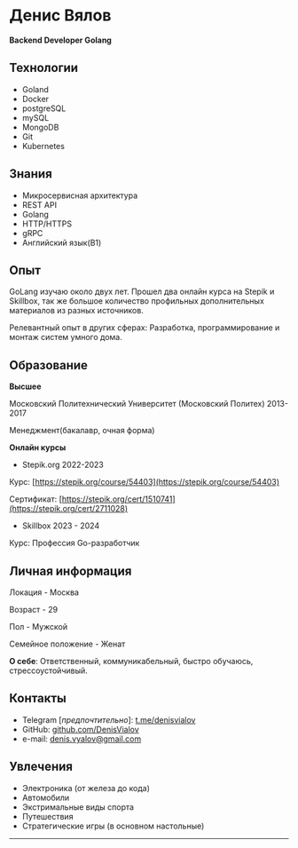 # Денис Вялов

**Backend Developer Golang**

## Технологии
* Goland
* Docker
* postgreSQL
* mySQL
* MongoDB
* Git
* Kubernetes


## Знания
* Микросервисная архитектура
* REST API 
* Golang
* HTTP/HTTPS
* gRPC
* Английский язык(B1)

## Опыт

GoLang изучаю около двух лет. Прошел два онлайн курса на Stepik и Skillbox, так же большое количество профильных дополнительных материалов из разных источников.

Релевантный опыт в других сферах:
Разработка, программирование и монтаж систем умного дома.

## Образование

**Высшее**

Московский Политехнический Университет (Московский Политех) 2013-2017

Менеджмент(бакалавр, очная форма)

**Онлайн курсы**

* Stepik.org 2022-2023

Курс: [https://stepik.org/course/54403](https://stepik.org/course/54403) 

Сертификат: [https://stepik.org/cert/1510741](https://stepik.org/cert/2711028)

* Skillbox 2023 - 2024

Курс: Профессия Go-разработчик

## Личная информация

Локация - Москва

Возраст - 29

Пол - Мужской

Семейное положение - Женат

**О себе**:
Ответственный, коммуникабельный, быстро обучаюсь, стрессоустойчивый.

## Контакты

* Telegram [_предпочтительно_]: [t.me/denisvialov](https://t.me/denisvialov)
* GitHub: [github.com/DenisVialov](https://github.com/DenisVialov)
* e-mail: [denis.vyalov@gmail.com](mailto:denis.vyalov@gmail.com)

## Увлечения

* Электроника (от железа до кода)
* Автомобили
* Экстримальные виды спорта
* Путешествия
* Стратегические игры (в основном настольные)

---
